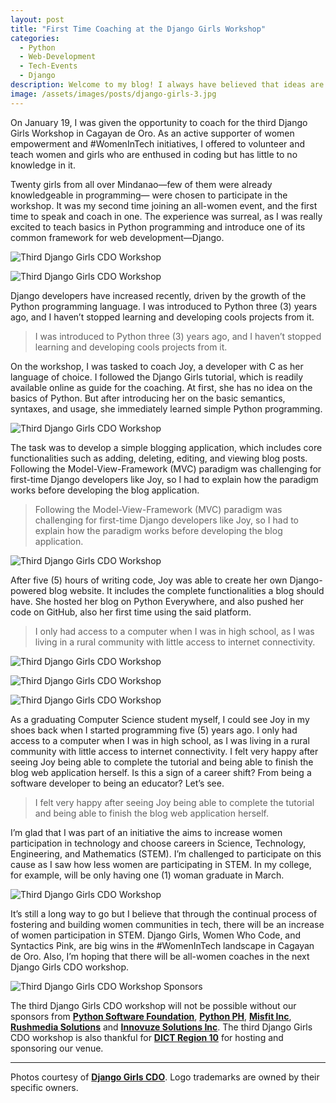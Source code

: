 ```yaml
---
layout: post
title: "First Time Coaching at the Django Girls Workshop"
categories:
  - Python
  - Web-Development
  - Tech-Events
  - Django
description: Welcome to my blog! I always have believed that ideas are to be passed on for others to learn and encourage healthy exchange of ideas. I have created this blog to share my adventures and discoveries in Web Development, Machine Learning, and a lot more. I'm very excited to share what I've learned&mdash;read my blog to find out.
image: /assets/images/posts/django-girls-3.jpg
---
```


On January 19, I was given the opportunity to coach for the third Django Girls Workshop in Cagayan de Oro. As an active supporter of women empowerment and #WomenInTech initiatives, I offered to volunteer and teach women and girls who are enthused in coding but has little to no knowledge in it. 

Twenty girls from all over Mindanao—few of them were already knowledgeable in programming— were chosen to participate in the workshop. It was my second time joining an all-women event, and the first time to speak and coach in one. The experience was surreal, as I was really excited to teach basics in Python programming and introduce one of its common framework for web development—Django.

![Third Django Girls CDO Workshop](/assets/images/posts/body/django-girls-3-4.jpg "Third Django Girls CDO Workshop")

![Third Django Girls CDO Workshop](/assets/images/posts/body/django-girls-3-5.jpg "Third Django Girls CDO Workshop")

Django developers have increased recently, driven by the growth of the Python programming language. I was introduced to Python three (3) years ago, and I haven’t stopped learning and developing cools projects from it. 

> I was introduced to Python three (3) years ago, and I haven’t stopped learning and developing cools projects from it.

On the workshop, I was tasked to coach Joy, a developer with C as her language of choice. I followed the Django Girls tutorial, which is readily available online as guide for the coaching. At first, she has no idea on the basics of Python. But after introducing her on the basic semantics, syntaxes, and usage, she immediately learned simple Python programming.

![Third Django Girls CDO Workshop](/assets/images/posts/body/django-girls-3-6.jpg "Third Django Girls CDO Workshop")

The task was to develop a simple blogging application, which includes core functionalities such as adding, deleting, editing, and viewing blog posts. Following the Model-View-Framework (MVC) paradigm was challenging for first-time Django developers like Joy, so I had to explain how the paradigm works before developing the blog application.

> Following the Model-View-Framework (MVC) paradigm was challenging for first-time Django developers like Joy, so I had to explain how the paradigm works before developing the blog application.

![Third Django Girls CDO Workshop](/assets/images/posts/body/django-girls-3-7.jpg "Third Django Girls CDO Workshop")

After five (5) hours of writing code, Joy was able to create her own Django-powered blog website. It includes the complete functionalities a blog should have. She hosted her blog on Python Everywhere, and also pushed her code on GitHub, also her first time using the said platform. 

> I only had access to a computer when I was in high school, as I was living in a rural community with little access to internet connectivity.

![Third Django Girls CDO Workshop](/assets/images/posts/body/django-girls-3-1.jpg "Third Django Girls CDO Workshop")

![Third Django Girls CDO Workshop](/assets/images/posts/body/django-girls-3-2.jpg "Third Django Girls CDO Workshop")

![Third Django Girls CDO Workshop](/assets/images/posts/body/django-girls-3-3.jpg "Third Django Girls CDO Workshop")

As a graduating Computer Science student myself, I could see Joy in my shoes back when I started programming five (5) years ago. I only had access to a computer when I was in high school, as I was living in a rural community with little access to internet connectivity. I felt very happy after seeing Joy being able to complete the tutorial and being able to finish the blog web application herself. Is this a sign of a career shift? From being a software developer to being an educator? Let’s see.

> I felt very happy after seeing Joy being able to complete the tutorial and being able to finish the blog web application herself.

I’m glad that I was part of an initiative the aims to increase women participation in technology and choose careers in Science, Technology, Engineering, and Mathematics (STEM). I’m challenged to participate on this cause as I saw how less women are participating in STEM. In my college, for example, will be only having one (1) woman graduate in March.

![Third Django Girls CDO Workshop](/assets/images/posts/django-girls-3.jpg "Third Django Girls CDO Workshop")

It’s still a long way to go but I believe that through the continual process of fostering and building women communities in tech, there will be an increase of women participation in STEM. Django Girls, Women Who Code, and Syntactics Pink, are big wins in the #WomenInTech landscape in Cagayan de Oro. Also, I’m hoping that there will be all-women coaches in the next Django Girls CDO workshop.

![Third Django Girls CDO Workshop Sponsors](/assets/images/posts/body/django-girls-3-sponsors.jpg "Third Django Girls CDO Workshop Sponsors")
 
The third Django Girls CDO workshop will not be possible without our sponsors from **[Python Software Foundation](https://www.python.org/psf/)**, **[Python PH](https://python.ph/)**, **[Misfit Inc](http://www.misfit-inc.com/)**, **[Rushmedia Solutions](https://rushmedia.ph/)** and **[Innovuze Solutions Inc](https://www.innovuze.com/)**. The third Django Girls CDO workshop is also thankful for **[DICT Region 10](https://www.facebook.com/DICTregion10/)** for hosting and sponsoring our venue. 

---

Photos courtesy of **[Django Girls CDO](https://www.facebook.com/djangogirlscdo/)**. Logo trademarks are owned by their specific owners.